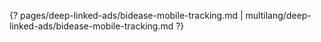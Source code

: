{? pages/deep-linked-ads/bidease-mobile-tracking.md | multilang/deep-linked-ads/bidease-mobile-tracking.md ?}
